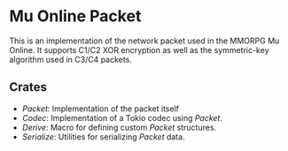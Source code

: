 # Mu Online Packet

This is an implementation of the network packet used in the MMORPG Mu Online.
It supports C1/C2 XOR encryption as well as the symmetric-key algorithm used in C3/C4 packets.

## Crates

- *Packet*: Implementation of the packet itself
- *Codec*: Implementation of a Tokio codec using *Packet*.
- *Derive*: Macro for defining custom *Packet* structures.
- *Serialize*: Utilities for serializing *Packet* data.
